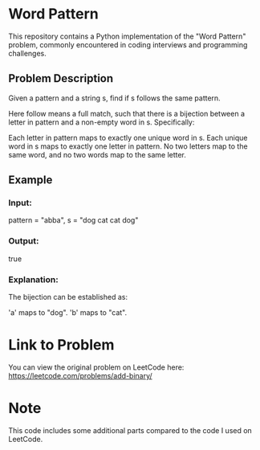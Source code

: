 # Word Pattern

This repository contains a Python implementation of the "Word Pattern" problem, commonly encountered in coding interviews and programming challenges.

## Problem Description

Given a pattern and a string s, find if s follows the same pattern.

Here follow means a full match, such that there is a bijection between a letter in pattern and a non-empty word in s. Specifically:

Each letter in pattern maps to exactly one unique word in s.
Each unique word in s maps to exactly one letter in pattern.
No two letters map to the same word, and no two words map to the same letter.


## Example
### Input:
pattern = "abba", s = "dog cat cat dog"
### Output:
true
### Explanation:
The bijection can be established as:

'a' maps to "dog".
'b' maps to "cat".


# Link to Problem
You can view the original problem on LeetCode here: https://leetcode.com/problems/add-binary/

# Note
This code includes some additional parts compared to the code I used on LeetCode.






